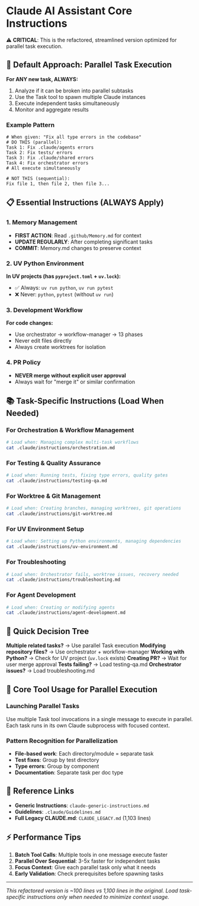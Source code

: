 # Claude AI Assistant Core Instructions

⚠️ **CRITICAL**: This is the refactored, streamlined version optimized for parallel task execution.

## 🚀 Default Approach: Parallel Task Execution

**For ANY new task, ALWAYS:**
1. Analyze if it can be broken into parallel subtasks
2. Use the Task tool to spawn multiple Claude instances
3. Execute independent tasks simultaneously
4. Monitor and aggregate results

### Example Pattern
```
# When given: "Fix all type errors in the codebase"
# DO THIS (parallel):
Task 1: Fix .claude/agents errors
Task 2: Fix tests/ errors  
Task 3: Fix .claude/shared errors
Task 4: Fix orchestrator errors
# All execute simultaneously

# NOT THIS (sequential):
Fix file 1, then file 2, then file 3...
```

## 📋 Essential Instructions (ALWAYS Apply)

### 1. Memory Management
- **FIRST ACTION**: Read `.github/Memory.md` for context
- **UPDATE REGULARLY**: After completing significant tasks
- **COMMIT**: Memory.md changes to preserve context

### 2. UV Python Environment
**In UV projects (has `pyproject.toml` + `uv.lock`):**
- ✅ Always: `uv run python`, `uv run pytest`
- ❌ Never: `python`, `pytest` (without `uv run`)

### 3. Development Workflow
**For code changes:**
- Use orchestrator → workflow-manager → 13 phases
- Never edit files directly
- Always create worktrees for isolation

### 4. PR Policy
- **NEVER merge without explicit user approval**
- Always wait for "merge it" or similar confirmation

## 📚 Task-Specific Instructions (Load When Needed)

### For Orchestration & Workflow Management
```bash
# Load when: Managing complex multi-task workflows
cat .claude/instructions/orchestration.md
```

### For Testing & Quality Assurance
```bash
# Load when: Running tests, fixing type errors, quality gates
cat .claude/instructions/testing-qa.md
```

### For Worktree & Git Management
```bash
# Load when: Creating branches, managing worktrees, git operations
cat .claude/instructions/git-worktree.md
```

### For UV Environment Setup
```bash
# Load when: Setting up Python environments, managing dependencies
cat .claude/instructions/uv-environment.md
```

### For Troubleshooting
```bash
# Load when: Orchestrator fails, worktree issues, recovery needed
cat .claude/instructions/troubleshooting.md
```

### For Agent Development
```bash
# Load when: Creating or modifying agents
cat .claude/instructions/agent-development.md
```

## 🎯 Quick Decision Tree

**Multiple related tasks?** → Use parallel Task execution
**Modifying repository files?** → Use orchestrator + workflow-manager
**Working with Python?** → Check for UV project (`uv.lock` exists)
**Creating PR?** → Wait for user merge approval
**Tests failing?** → Load testing-qa.md
**Orchestrator issues?** → Load troubleshooting.md

## 🔧 Core Tool Usage for Parallel Execution

### Launching Parallel Tasks
Use multiple Task tool invocations in a single message to execute in parallel.
Each task runs in its own Claude subprocess with focused context.

### Pattern Recognition for Parallelization
- **File-based work**: Each directory/module = separate task
- **Test fixes**: Group by test directory
- **Type errors**: Group by component
- **Documentation**: Separate task per doc type

## 🔗 Reference Links

- **Generic Instructions**: `claude-generic-instructions.md`
- **Guidelines**: `.claude/Guidelines.md`
- **Full Legacy CLAUDE.md**: `CLAUDE_LEGACY.md` (1,103 lines)

## ⚡ Performance Tips

1. **Batch Tool Calls**: Multiple tools in one message execute faster
2. **Parallel Over Sequential**: 3-5x faster for independent tasks
3. **Focus Context**: Give each parallel task only what it needs
4. **Early Validation**: Check prerequisites before spawning tasks

---
*This refactored version is ~100 lines vs 1,100 lines in the original.*
*Load task-specific instructions only when needed to minimize context usage.*